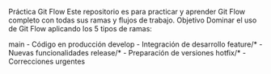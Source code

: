 Práctica Git Flow
Este repositorio es para practicar y aprender Git Flow completo con todas sus ramas y flujos de trabajo.
Objetivo
Dominar el uso de Git Flow aplicando los 5 tipos de ramas:

main - Código en producción
develop - Integración de desarrollo
feature/* - Nuevas funcionalidades
release/* - Preparación de versiones
hotfix/* - Correcciones urgentes

